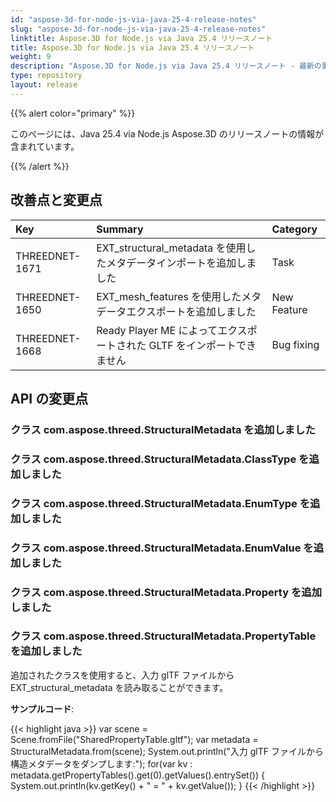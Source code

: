 ```yaml
---
id: "aspose-3d-for-node-js-via-java-25-4-release-notes"
slug: "aspose-3d-for-node-js-via-java-25-4-release-notes"
linktitle: Aspose.3D for Node.js via Java 25.4 リリースノート
title: Aspose.3D for Node.js via Java 25.4 リリースノート
weight: 9
description: "Aspose.3D for Node.js via Java 25.4 リリースノート - 最新の更新と修正。"
type: repository
layout: release
---
```


{{% alert color="primary" %}}

このページには、Java 25.4 via Node.js Aspose.3D のリリースノートの情報が含まれています。

{{% /alert %}}
## **改善点と変更点**
|**Key**|**Summary**|**Category**|
| :- | :- | :- |
| THREEDNET-1671 | EXT\_structural\_metadata を使用したメタデータインポートを追加しました | Task |
| THREEDNET-1650 | EXT\_mesh\_features を使用したメタデータエクスポートを追加しました | New Feature |
| THREEDNET-1668 | Ready Player ME によってエクスポートされた GLTF をインポートできません | Bug fixing |

## API の変更点 ##
### クラス **com.aspose.threed.StructuralMetadata** を追加しました
### クラス **com.aspose.threed.StructuralMetadata.ClassType** を追加しました
### クラス **com.aspose.threed.StructuralMetadata.EnumType** を追加しました
### クラス **com.aspose.threed.StructuralMetadata.EnumValue** を追加しました
### クラス **com.aspose.threed.StructuralMetadata.Property** を追加しました
### クラス **com.aspose.threed.StructuralMetadata.PropertyTable** を追加しました

追加されたクラスを使用すると、入力 glTF ファイルから EXT\_structural\_metadata を読み取ることができます。

**サンプルコード**:


{{< highlight java >}}
    var scene = Scene.fromFile("SharedPropertyTable.gltf");
    var metadata = StructuralMetadata.from(scene);
    System.out.println("入力 glTF ファイルから構造メタデータをダンプします:");
    for(var kv : metadata.getPropertyTables().get(0).getValues().entrySet())
    {
	    System.out.println(kv.getKey() + " = " + kv.getValue());
    }
{{< /highlight >}}